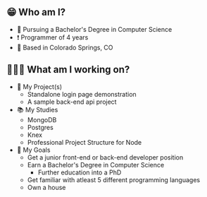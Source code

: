 ## 😁 Who am I? ##
- 📖 Pursuing a Bachelor's Degree in Computer Science
- ❗️ Programmer of 4 years
- 📍 Based in Colorado Springs, CO

## 🧑🏻‍💻 What am I working on? ##
- 📐 My Project(s)
  - Standalone login page demonstration
  - A sample back-end api project
- 📚 My Studies
  - MongoDB
  - Postgres
  - Knex
  - Professional Project Structure for Node
- 🎯 My Goals
  - Get a junior front-end or back-end developer position
  - Earn a Bachelor's Degree in Computer Science
    - Further education into a PhD
  - Get familiar with atleast 5 different programming languages
  - Own a house
